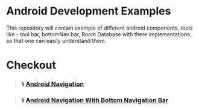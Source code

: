 # Android Development Examples
This repository will contain example of different android components, tools like - tool bar, bottomNav bar, Room Database with there implementations so that one can easily understand them.

# Checkout
> ### 🌀 [Android Navigation](https://github.com/PowerPizza/Android-Development/tree/master/Android-Navigation)

> ### 🌀 [Android Navigation With Bottom Navigation Bar](https://github.com/PowerPizza/Android-Development/tree/master/AndroidNavigationBottomNavBar)
